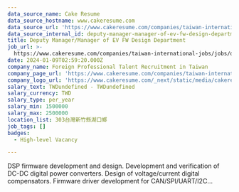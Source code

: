 ```yaml
---
data_source_name: Cake Resume
data_source_hostname: www.cakeresume.com
data_source_url: 'https://www.cakeresume.com/companies/taiwan-international-jobs/jobs'
data_source_internal_id: deputy-manager-manager-of-ev-fw-design-department
title: Deputy Manager/Manager of EV FW Design Department
job_url: >-
  https://www.cakeresume.com/companies/taiwan-international-jobs/jobs/deputy-manager-manager-of-ev-fw-design-department
date: 2024-01-09T02:59:20.000Z
company_name: Foreign Professional Talent Recruitment in Taiwan
company_page_url: 'https://www.cakeresume.com/companies/taiwan-international-jobs'
company_logo_url: 'https://www.cakeresume.com/_next/static/media/cakeresume.e1c03867.svg'
salary_text: TWDundefined - TWDundefined
salary_currency: TWD
salary_type: per_year
salary_min: 1500000
salary_max: 2500000
location_list: 303台灣新竹縣湖口鄉
job_tags: []
badges:
  - High-level Vacancy

---
```


DSP firmware development and design. Development and verification of DC-DC digital power converters. Design of voltage/current digital compensators. Firmware driver development for CAN/SPI/UART/I2C...
